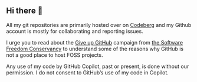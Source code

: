 ## Hi there 👋

All my git repositories are primarily hosted over on [Codeberg](https://codeberg.org/chaoticenginerd) and my Github account is mostly for collaborating and reporting issues.

I urge you to read about the [Give up GitHub](https://GiveUpGitHub.org) campaign from [the Software Freedom Conservancy](https://sfconservancy.org) to understand some of the reasons why GitHub is not a good place to host FOSS projects.

Any use of my code by GitHub Copilot, past or present, is done without our permission. I do not consent to GitHub’s use of my code in Copilot.
